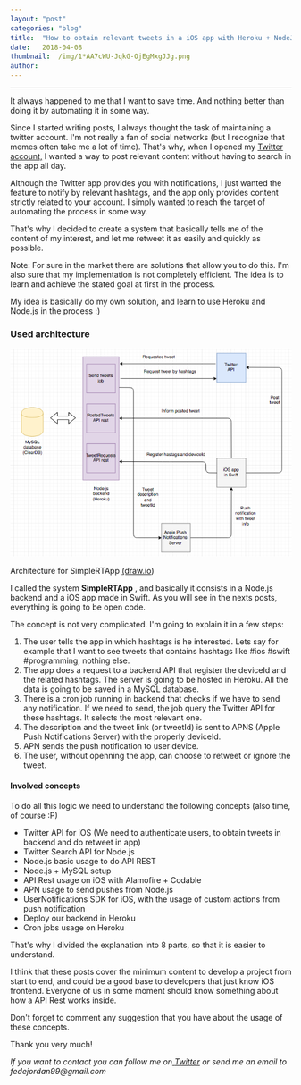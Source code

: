 ```yaml
---
layout:	"post"
categories:	"blog"
title:	"How to obtain relevant tweets in a iOS app with Heroku + NodeJS + Swift"
date:	2018-04-08
thumbnail:	/img/1*AA7cWU-JqkG-OjEgMxgJJg.png
author:	
---
```


* * *

It always happened to me that I want to save time. And nothing better than
doing it by automating it in some way.

Since I started writing posts, I always thought the task of maintaining a
twitter account. I'm not really a fan of social networks (but I recognize that
memes often take me a lot of time). That's why, when I opened my [Twitter
account,](http://www.twitter.com/FedeJordan90) I wanted a way to post relevant
content without having to search in the app all day.

Although the Twitter app provides you with notifications, I just wanted the
feature to notify by relevant hashtags, and the app only provides content
strictly related to your account. I simply wanted to reach the target of
automating the process in some way.

That's why I decided to create a system that basically tells me of the content
of my interest, and let me retweet it as easily and quickly as possible.

Note: For sure in the market there are solutions that allow you to do this.
I'm also sure that my implementation is not completely efficient. The idea is
to learn and achieve the stated goal at first in the process.

My idea is basically do my own solution, and learn to use Heroku and Node.js
in the process :)

### Used architecture

![](/img/1*AA7cWU-JqkG-OjEgMxgJJg.png)

Architecture for SimpleRTApp [(draw.io](https://www.draw.io/))

I called the system **SimpleRTApp** , and basically it consists in a Node.js
backend and a iOS app made in Swift. As you will see in the nexts posts,
everything is going to be open code.

The concept is not very complicated. I'm going to explain it in a few steps:

  1. The user tells the app in which hashtags is he interested. Lets say for example that I want to see tweets that contains hashtags like #ios #swift #programming, nothing else.
  2. The app does a request to a backend API that register the deviceId and the related hashtags. The server is going to be hosted in Heroku. All the data is going to be saved in a MySQL database.
  3. There is a cron job running in backend that checks if we have to send any notification. If we need to send, the job query the Twitter API for these hashtags. It selects the most relevant one.
  4. The description and the tweet link (or tweetId) is sent to APNS (Apple Push Notifications Server) with the properly deviceId.
  5. APN sends the push notification to user device.
  6. The user, without openning the app, can choose to retweet or ignore the tweet.

#### Involved concepts

To do all this logic we need to understand the following concepts (also time,
of course :P)

  * Twitter API for iOS (We need to authenticate users, to obtain tweets in backend and do retweet in app)
  * Twitter Search API for Node.js
  * Node.js basic usage to do API REST
  * Node.js + MySQL setup
  * API Rest usage on iOS with Alamofire + Codable
  * APN usage to send pushes from Node.js
  * UserNotifications SDK for iOS, with the usage of custom actions from push notification
  * Deploy our backend in Heroku
  * Cron jobs usage on Heroku

That's why I divided the explanation into 8 parts, so that it is easier to
understand.

I think that these posts cover the minimum content to develop a project from
start to end, and could be a good base to developers that just know iOS
frontend. Everyone of us in some moment should know something about how a API
Rest works inside.

Don't forget to comment any suggestion that you have about the usage of these
concepts.

Thank you very much!

 _If you want to contact you can follow me on_[
_Twitter_](http://www.twitter.com/FedeJordan90) _or send me an email to
fedejordan99@gmail.com_

